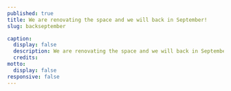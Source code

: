 ```yaml
---
published: true
title: We are renovating the space and we will back in September!
slug: backseptember

caption:
  display: false
  description: We are renovating the space and we will back in September!
  credits:
motto:
  display: false
responsive: false
---
```

